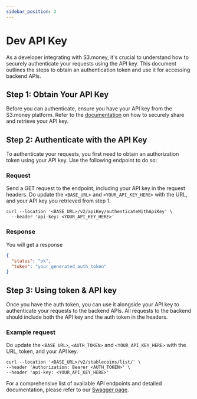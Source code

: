 ```yaml
---
sidebar_position: 2
---
```


# Dev API Key

As a developer integrating with S3.money, it's crucial to understand how to securely authenticate your requests using the API key. This document outlines the steps to obtain an authentication token and use it for accessing backend APIs.

## Step 1: Obtain Your API Key

Before you can authenticate, ensure you have your API key from the S3.money platform. Refer to the [documentation](../../s3.money/apiKeySharing) on how to securely share and retrieve your API key.

## Step 2: Authenticate with the API Key

To authenticate your requests, you first need to obtain an authorization token using your API key. Use the following endpoint to do so:

### Request

Send a GET request to the endpoint, including your API key in the request headers. Do update the `<BASE_URL>` and `<YOUR_API_KEY_HERE>` with the URL, and your API key you retrieved from step 1.

```curl
curl --location '<BASE_URL>/v2/apiKey/authenticateWithApiKey' \
  --header 'api-key: <YOUR_API_KEY_HERE>'
```

### Response

You will get a response

```json
{
  "status": "ok",
  "token": "your_generated_auth_token"
}
```

## Step 3: Using token & API key

Once you have the auth token, you can use it alongside your API key to authenticate your requests to the backend APIs. All requests to the backend should include both the API key and the auth token in the headers.

### Example request

Do update the `<BASE_URL>`, `<AUTH_TOKEN>` and `<YOUR_API_KEY_HERE>` with the URL, token, and your API key.

```curl
curl --location '<BASE_URL>/v2/stablecoins/list/' \
--header 'Authorization: Bearer <AUTH_TOKEN>' \
--header 'api-key: <YOUR_API_KEY_HERE>'
```

For a comprehensive list of available API endpoints and detailed documentation, please refer to our [Swagger page](http://localhost:3000/api).
